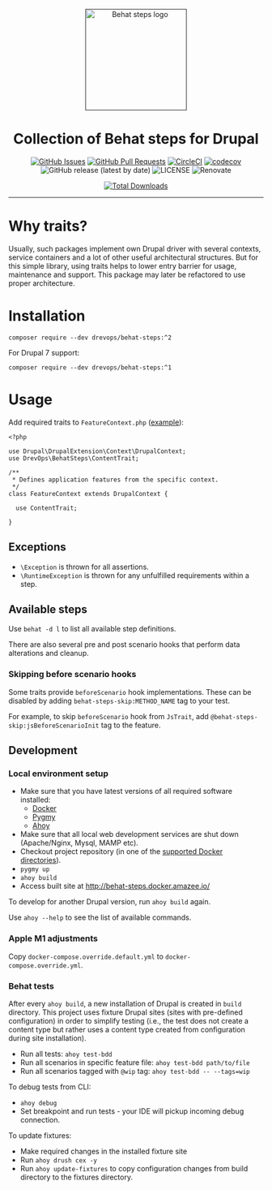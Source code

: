 <p align="center">
  <a href="" rel="noopener"><img width=200px height=200px src="https://placehold.jp/000000/ffffff/200x200.png?text=Behat+steps&css=%7B%22border-radius%22%3A%22%20100px%22%7D" alt="Behat steps logo"></a>
</p>

<h1 align="center">Collection of Behat steps for Drupal</h1>

<div align="center">

[![GitHub Issues](https://img.shields.io/github/issues/DrevOps/behat-steps.svg)](https://github.com/DrevOps/behat-steps/issues)
[![GitHub Pull Requests](https://img.shields.io/github/issues-pr/DrevOps/behat-steps.svg)](https://github.com/DrevOps/behat-steps/pulls)
[![CircleCI](https://circleci.com/gh/drevops/behat-steps.svg?style=shield)](https://circleci.com/gh/drevops/behat-steps)
[![codecov](https://codecov.io/gh/drevops/bats-helpers/graph/badge.svg?token=O0ZYROWCCK)](https://codecov.io/gh/drevops/bats-helpers)
![GitHub release (latest by date)](https://img.shields.io/github/v/release/drevops/behat-steps)
![LICENSE](https://img.shields.io/github/license/drevops/behat-steps)
![Renovate](https://img.shields.io/badge/renovate-enabled-green?logo=renovatebot)

[![Total Downloads](https://poser.pugx.org/drevops/behat-steps/downloads)](https://packagist.org/packages/drevops/behat-steps)

</div>

---

# Why traits?

Usually, such packages implement own Drupal driver with several contexts,
service containers and a lot of other useful architectural structures.
But for this simple library, using traits helps to lower entry barrier for
usage,
maintenance and support.
This package may later be refactored to use proper architecture.

# Installation

`composer require --dev drevops/behat-steps:^2`

For Drupal 7 support:

`composer require --dev drevops/behat-steps:^1`

# Usage

Add required traits
to `FeatureContext.php` ([example](tests/behat/bootstrap/FeatureContext.php)):

```
<?php

use Drupal\DrupalExtension\Context\DrupalContext;
use DrevOps\BehatSteps\ContentTrait;

/**
 * Defines application features from the specific context.
 */
class FeatureContext extends DrupalContext {

  use ContentTrait;

}
```

## Exceptions

- `\Exception` is thrown for all assertions.
- `\RuntimeException` is thrown for any unfulfilled requirements within a step.

## Available steps

Use `behat -d l` to list all available step definitions.

There are also several pre and post scenario hooks that perform data alterations
and cleanup.

### Skipping before scenario hooks

Some traits provide `beforeScenario` hook implementations. These can be disabled
by adding `behat-steps-skip:METHOD_NAME` tag to your test.

For example, to skip `beforeScenario` hook from `JsTrait`, add
`@behat-steps-skip:jsBeforeScenarioInit` tag to the feature.

## Development

### Local environment setup

- Make sure that you have latest versions of all required software installed:
  - [Docker](https://www.docker.com/)
  - [Pygmy](https://github.com/pygmystack/pygmy)
  - [Ahoy](https://github.com/ahoy-cli/ahoy)
- Make sure that all local web development services are shut down (Apache/Nginx,
  Mysql, MAMP etc).
- Checkout project repository (in one of
  the [supported Docker directories](https://docs.docker.com/docker-for-mac/osxfs/#access-control)).
- `pygmy up`
- `ahoy build`
- Access built site at http://behat-steps.docker.amazee.io/

To develop for another Drupal version, run `ahoy build` again.

Use `ahoy --help` to see the list of available commands.

### Apple M1 adjustments

Copy `docker-compose.override.default.yml` to `docker-compose.override.yml`.

### Behat tests

After every `ahoy build`, a new installation of Drupal is created in `build`
directory.
This project uses fixture Drupal sites (sites with pre-defined configuration)
in order to simplify testing (i.e., the test does not create a content type
but rather uses a content type created from configuration during site
installation).

- Run all tests: `ahoy test-bdd`
- Run all scenarios in specific feature file: `ahoy test-bdd path/to/file`
- Run all scenarios tagged with `@wip` tag: `ahoy test-bdd -- --tags=wip`

To debug tests from CLI:

- `ahoy debug`
- Set breakpoint and run tests - your IDE will pickup incoming debug connection.

To update fixtures:

- Make required changes in the installed fixture site
- Run `ahoy drush cex -y`
- Run `ahoy update-fixtures` to copy configuration
  changes from build directory to the fixtures directory.
